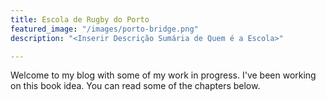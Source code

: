 ```yaml
---
title: Escola de Rugby do Porto
featured_image: "/images/porto-bridge.png"
description: "<Inserir Descrição Sumária de Quem é a Escola>"

---
```

Welcome to my blog with some of my work in progress. I've been working on this book idea. You can read some of the chapters below.